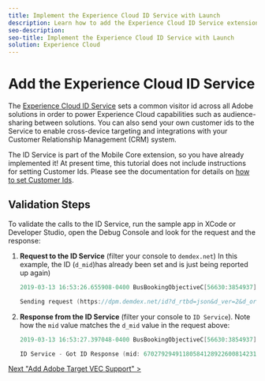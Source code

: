```yaml
---
title: Implement the Experience Cloud ID Service with Launch
description: Learn how to add the Experience Cloud ID Service extension and use the Set Customer IDs action to collect customer ids. This lesson is part of the Implementing the Experience Cloud in Mobile iOS Objective-C Applications tutorial.
seo-description:
seo-title: Implement the Experience Cloud ID Service with Launch
solution: Experience Cloud
---
```


# Add the Experience Cloud ID Service

The [Experience Cloud ID Service](https://marketing.adobe.com/resources/help/en_US/mcvid/) sets a common visitor id across all Adobe solutions in order to power Experience Cloud capabilities such as audience-sharing between solutions.  You can also send your own customer ids to the Service to enable cross-device targeting and integrations with your Customer Relationship Management (CRM) system.

The ID Service is part of the Mobile Core extension, so you have already implemented it! At present time, this tutorial does not include instructions for setting Customer Ids. Please see the documentation for details on [how to set Customer Ids](https://aep-sdks.gitbook.io/docs/using-mobile-extensions/mobile-core/identity/identity-api-reference).

## Validation Steps

To validate the calls to the ID Service, run the sample app in XCode or Developer Studio, open the Debug Console and look for the request and the response:

1. **Request to the ID Service** (filter your console to `demdex.net`) In this example, the ID (`d_mid`)has already been set and is just being reported up again)

    ```objective-c
    2019-03-13 16:53:26.655908-0400 BusBookingObjectiveC[56630:3854937] [AMSDK DEBUG <com.adobe.module.identity>]:

    Sending request (https://dpm.demdex.net/id?d_rtbd=json&d_ver=2&d_orgid=7ABB3E6A5A7491460A495D61@AdobeOrg&d_mid=67027929491180584128922600814231770586)
    ```

1. **Response from the ID Service** (filter your console to `ID Service`). Note how the `mid` value matches the `d_mid` value in the request above:

    ```objective-c
   2019-03-13 16:53:27.397048-0400 BusBookingObjectiveC[56630:3854937] [AMSDK DEBUG <com.adobe.module.identity>]:

   ID Service - Got ID Response (mid: 67027929491180584128922600814231770586, blob: j8Odv6LonN4r3an7LhD3WZrU1bUpAkFkkiY1ncBR96t2PTI, hint: 9, ttl: "604800000 ms")
   ```

[Next "Add Adobe Target VEC Support" >](target-vec.md)
